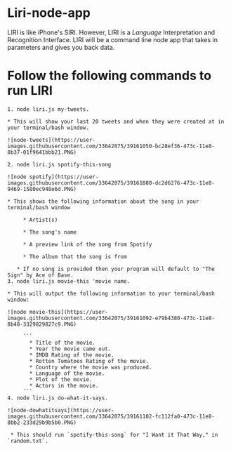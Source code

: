# Liri-node-app
LIRI is like iPhone's SIRI. However, LIRI is a _Language_ Interpretation and Recognition Interface. LIRI will be a command line node app that takes in parameters and gives you back data.

# Follow the following commands to run LIRI
```
1. node liri.js my-tweets.

* This will show your last 20 tweets and when they were created at in your terminal/bash window.

![node-tweets](https://user-images.githubusercontent.com/33642075/39161050-bc28ef36-473c-11e8-8b37-01f9641bbb21.PNG)

2. node liri.js spotify-this-song

![node spotify](https://user-images.githubusercontent.com/33642075/39161080-dc2d6276-473c-11e8-9469-1580ec948e6d.PNG)

* This shows the following information about the song in your terminal/bash window

     * Artist(s)
     
     * The song's name
     
     * A preview link of the song from Spotify
     
     * The album that the song is from

   * If no song is provided then your program will default to "The Sign" by Ace of Base.
3. node liri.js movie-this 'movie name.

* This will output the following information to your terminal/bash window:

![node movie-this](https://user-images.githubusercontent.com/33642075/39161092-e79b4380-473c-11e8-8b48-3329829827c9.PNG)

     ```
       * Title of the movie.
       * Year the movie came out.
       * IMDB Rating of the movie.
       * Rotten Tomatoes Rating of the movie.
       * Country where the movie was produced.
       * Language of the movie.
       * Plot of the movie.
       * Actors in the movie.
     ```
4. node liri.js do-what-it-says.

![node-dowhatitsays](https://user-images.githubusercontent.com/33642075/39161102-fc112fa0-473c-11e8-8bb2-233d29b9b5b0.PNG)

 * This should run `spotify-this-song` for "I Want it That Way," in `random.txt`.

```

